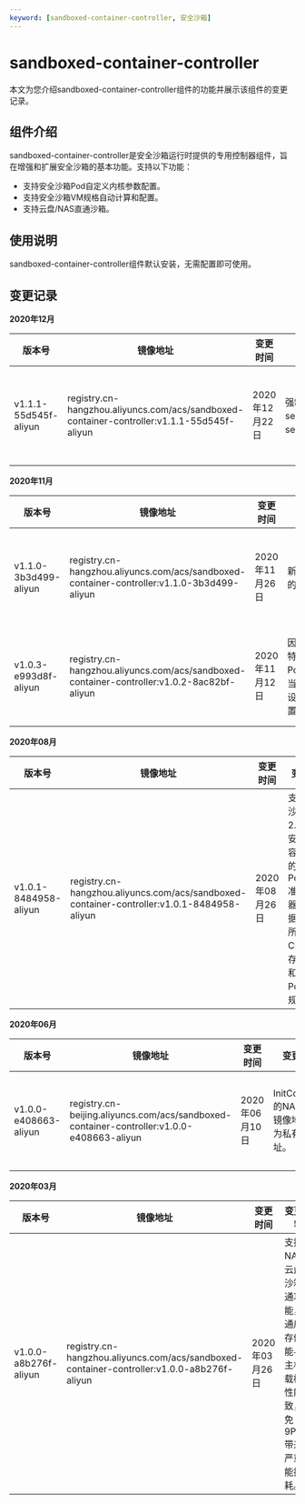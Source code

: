 ```yaml
---
keyword: [sandboxed-container-controller, 安全沙箱]
---
```


# sandboxed-container-controller

本文为您介绍sandboxed-container-controller组件的功能并展示该组件的变更记录。

## 组件介绍

sandboxed-container-controller是安全沙箱运行时提供的专用控制器组件，旨在增强和扩展安全沙箱的基本功能。支持以下功能：

-   支持安全沙箱Pod自定义内核参数配置。
-   支持安全沙箱VM规格自动计算和配置。
-   支持云盘/NAS直通沙箱。

## 使用说明

sandboxed-container-controller组件默认安装，无需配置即可使用。

## 变更记录

**2020年12月**

|版本号|镜像地址|变更时间|变更内容|变更影响|
|---|----|----|----|----|
|v1.1.1-55d545f-aliyun|registry.cn-hangzhou.aliyuncs.com/acs/sandboxed-container-controller:v1.1.1-55d545f-aliyun|2020年12月22日|强制覆盖Pod中手动设置的两个Annotations：securecontainer.alibabacloud.com/cpus和securecontainer.alibabacloud.com/memory。|此次升级不会对业务造成影响。|

**2020年11月**

|版本号|镜像地址|变更时间|变更内容|变更影响|
|---|----|----|----|----|
|v1.1.0-3b3d499-aliyun|registry.cn-hangzhou.aliyuncs.com/acs/sandboxed-container-controller:v1.1.0-3b3d499-aliyun|2020年11月26日|新增对runV Pod沙箱内核参数的自定义配置。|此次升级不会对业务造成影响。|
|v1.0.3-e993d8f-aliyun|registry.cn-hangzhou.aliyuncs.com/acs/sandboxed-container-controller:v1.0.2-8ac82bf-aliyun|2020年11月12日|因Docker不支持RuntimeClass特性，新增准入控制器PodEraseRuntimeclassRunc，当`pod.spec.runtimeClassName`设置为`runc`时，此配置项会被重置为空值。|此次升级不会对业务造成影响。|

**2020年08月**

|版本号|镜像地址|变更时间|变更内容|变更影响|
|---|----|----|----|----|
|v1.0.1-8484958-aliyun|registry.cn-hangzhou.aliyuncs.com/acs/sandboxed-container-controller:v1.0.1-8484958-aliyun|2020年08月26日|支持ACK沙箱容器2.0，新增安全沙箱容器专用的PodQuota准入控制器，可根据Pod内所有容器CPU和内存资源总和设置Pod沙箱规格。|此次升级不会对业务造成影响。|

**2020年06月**

|版本号|镜像地址|变更时间|变更内容|变更影响|
|---|----|----|----|----|
|v1.0.0-e408663-aliyun|registry.cn-beijing.aliyuncs.com/acs/sandboxed-container-controller:v1.0.0-e408663-aliyun|2020年06月10日|InitContainer的NAS公有镜像地址修改为私有镜像地址。|此次升级不会对业务造成影响。|

**2020年03月**

|版本号|镜像地址|变更时间|变更内容|变更影响|
|---|----|----|----|----|
|v1.0.0-a8b276f-aliyun|registry.cn-hangzhou.aliyuncs.com/acs/sandboxed-container-controller:v1.0.0-a8b276f-aliyun|2020年03月26日|支持NAS、云盘的沙箱直通功能，直通后的存储性能与宿主机挂载模式性能一致，避免9PFS带来的严重性能损耗。|此次升级不会对业务造成影响。|

